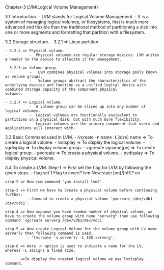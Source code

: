 Chapter-3 LVM(Logical Volume Management)

3.1 Introduction.
    - LVM stands for Logical Volume Management. 
    - It is a system of managing logical volumes, or filesystems, that is much more advanced and flexible than the traditional method of partitioning a disk into one or more segments and          formatting that partition with a filesystem.

3.2 Storage structure.
    - 3.2.1 => Linux partition.
  
    - 3.2.2 => Physical volume.
               -  Physical volumes are regular storage devices. LVM writes a header to the device to allocate it for management.
 
    - 3.2.3 => Volume group.
               -   LVM combines physical volumes into storage pools known as volume groups. 
               -   Volume groups abstract the characteristics of the underlying devices and function as a unified logical device with combined storage capacity of the component physical                    volumes. 
 
    - 3.2.4 => Logical volume. 
               -  A volume group can be sliced up into any number of logical volumes. 
               -  Logical volumes are functionally equivalent to partitions on a physical disk, but with much more flexibility. 
               -  Logical volumes are the primary component that users and applications will interact with.


3.3 Basic Command used in LVM.
    - lvcreate -n name -L[size] name => To create a logical volume.
    - lvdisplay => To display the logical volume.
    - vgdisplay => To display volume group.
    - vgcreate vgname[pv] => To create logical group.
    - pvcreate => To create a physical volume.
    - pvdisplay => To display physical volume.

3.4 To create a LVM.
    Step-1 => First set the flag for LVM by following the given steps.
              - flag set 1
                Flag to invert? lvm
                New state [on]/[off]? on
     
    step-2 => Now rum command 'yum install lvm2'.

    step-3 => First we have to Create a physical volume before continuing further.
              - Command to create a physical volume 'pvcreate /dev/vdb1 /dev/vdc1'.

    step-4 => Now suppose you have random number of physical volume, we have to create the volume group with name "serverg" then use following command 'vgcreate serverg /dev/vdb1/dev/vdc1'

    step-5 => Now create Logical Volume for the volume group with LV name serverlv then following command is used,
              - 'lvcreate -n serverlv -L 10G serverg'.

    step-6 => Here -n option is used to indicate a name for the LV, whereas -L assigns a fixed size.

           =>To display the created logical volume we use lvdisplay command.

  

